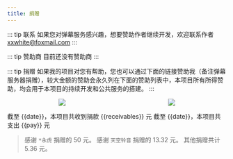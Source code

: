 ```yaml
---
title: 捐赠
---
```

::: tip 联系
如果您对弹幕服务感兴趣，想要赞助作者继续开发，欢迎联系作者 xxwhite@foxmail.com
:::

::: tip 赞助商
目前还没有赞助商
:::

::: tip 捐赠
如果我的项目对您有帮助，您也可以通过下面的链接赞助我（备注弹幕服务器捐赠），较大金额的赞助会永久列在下面的赞助列表中，本项目所有所得赞助，均会用于本项目的持续开发和公共服务的搭建。
:::

<center style="display:flex; justify-content:space-around;">
<img src="@img/other/alipay.png">
<img src="@img/other/wechatpay.png"> 
</center>

截至 {{date}}，本项目共收到捐款 {{receivables}} 元
截至 {{date}}，本项目共支出 {{pay}} 元

> 感谢 `*永虎` 捐赠的 50 元。
> 感谢 `天空铃音` 捐赠的 13.32 元。
> 其他捐赠共计 5.36 元。


<script>
const date = new Date();
const year = date.getFullYear();
const month = date.getMonth() + 1;

const pay = 344;
const receivables = 50 + 13.32 + 5.36;

export default {
  data() {
    return {
      date: `${year}年${month}月1日`,
      pay: pay,
      receivables: receivables
    }
  }
}
</script>

<ClientOnly>
  <Vssue title="捐赠-Other | 弹幕服务器文档" />
</ClientOnly>